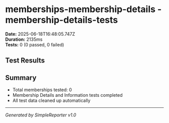 # memberships-membership-details - membership-details-tests

**Date:** 2025-06-18T16:48:05.747Z  
**Duration:** 2135ms  
**Tests:** 0 (0 passed, 0 failed)

## Test Results



## Summary

- Total memberships tested: 0
- Membership Details and Information tests completed
- All test data cleaned up automatically

---
*Generated by SimpleReporter v1.0*
